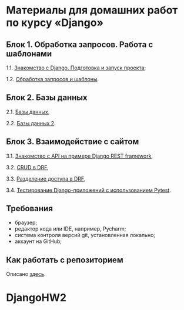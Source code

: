 # Материалы для домашних работ по курсу «Django»

## Блок 1. Обработка запросов. Работа с шаблонами

1.1. [Знакомство с Django. Подготовка и запуск проекта](./1.1-first-project);

1.2. [Обработка запросов и шаблоны](./1.2-requests-templates).

## Блок 2. Базы данных

2.1. [Базы данных](./2.1-databases),

2.2. [Базы данных 2](./2.2-databases-2).

## Блок 3. Взаимодействие с сайтом

3.1. [Знакомство с API на примере Django REST framework](./3.1-drf-intro),

3.2. [CRUD в DRF](./3.2-crud),

3.3. [Разделение доступа в DRF](./3.3-permissions),

3.4. [Тестирование Django-приложений с использованием Pytest](./3.4-django-testing).

## Требования

- браузер;
- редактор кода или IDE, например, Pycharm;
- система контроля версий git, установленная локально;
- аккаунт на GitHub;

## Как работать с репозиторием

Описано [здесь](./HOW_TO_WORK.md).
# DjangoHW2
